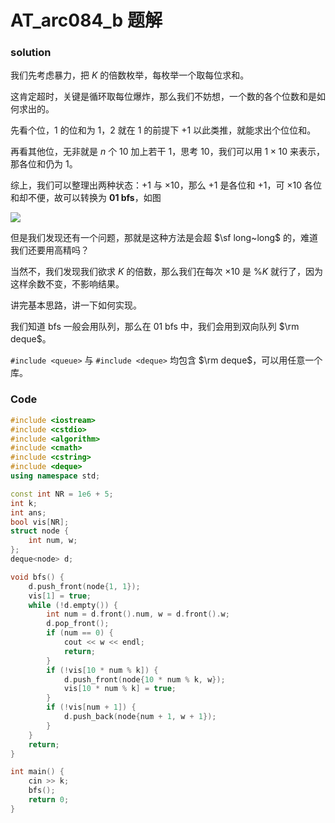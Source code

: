 # AT_arc084_b 题解



### solution

我们先考虑暴力，把 $K$ 的倍数枚举，每枚举一个取每位求和。  

这肯定超时，关键是循环取每位爆炸，那么我们不妨想，一个数的各个位数和是如何求出的。



先看个位，$1$ 的位和为 $1$，$2$ 就在 $1$ 的前提下 $+1$ 以此类推，就能求出个位位和。  

再看其他位，无非就是 $n$ 个 $10$ 加上若干 $1$，思考 $10$，我们可以用 $1 \times 10$ 来表示，那各位和仍为 $1$。



综上，我们可以整理出两种状态：$+1$ 与 $\times 10$，那么 $+1$ 是各位和 $+1$，可 $\times 10$ 各位和却不便，故可以转换为 **01 bfs**，如图



![](https://cdn.luogu.com.cn/upload/image_hosting/qhejrx3s.png)



但是我们发现还有一个问题，那就是这种方法是会超 $\sf long~long$ 的，难道我们还要用高精吗？  

当然不，我们发现我们欲求 $K$ 的倍数，那么我们在每次 $\times 10$ 是 $\% K$ 就行了，因为这样余数不变，不影响结果。



讲完基本思路，讲一下如何实现。



我们知道 bfs 一般会用队列，那么在 01 bfs 中，我们会用到双向队列 $\rm deque$。  

`#include <queue>` 与 `#include <deque>` 均包含 $\rm deque$，可以用任意一个库。



### Code



```cpp
#include <iostream>
#include <cstdio>
#include <algorithm>
#include <cmath>
#include <cstring>
#include <deque>
using namespace std;

const int NR = 1e6 + 5;
int k;
int ans;
bool vis[NR];
struct node {
	int num, w;
};
deque<node> d;

void bfs() {
	d.push_front(node{1, 1});
	vis[1] = true;
	while (!d.empty()) {
		int num = d.front().num, w = d.front().w;
		d.pop_front();
		if (num == 0) {
			cout << w << endl;
			return;
		}
		if (!vis[10 * num % k]) {
			d.push_front(node{10 * num % k, w});
			vis[10 * num % k] = true;
		}
		if (!vis[num + 1]) {
			d.push_back(node{num + 1, w + 1});
		}
	}
	return;
}

int main() {
	cin >> k;
	bfs();
	return 0;
}
```



